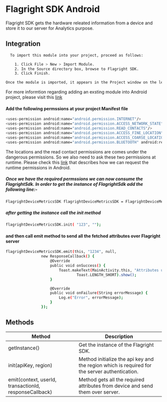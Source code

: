 
# Flagright SDK Android

Flagright SDK gets the hardware releated information from a device and store it to our server for Analytics purpose.

## Integration

```bash
  To import this module into your project, proceed as follows:

    1. Click File > New > Import Module.
    2. In the Source directory box, browse to Flagright SDK.
    3. Click Finish.

Once the module is imported, it appears in the Project window on the left.
```
For more informtion regarding adding an exsting module into Android project, please visit this [link](https://developer.android.com/studio/projects/add-app-module)

#### Add the following permssions at your project Manifest file
```bash
<uses-permission android:name="android.permission.INTERNET"/>
<uses-permission android:name="android.permission.ACCESS_NETWORK_STATE" />
<uses-permission android:name="android.permission.READ_CONTACTS"/>
<uses-permission android:name="android.permission.ACCESS_FINE_LOCATION"/>
<uses-permission android:name="android.permission.ACCESS_COARSE_LOCATION"/>
<uses-permission android:name="android.permission.BLUETOOTH" android:required="false" />
```
The locations and the read contact permissions are comes under the dangerous permissions. So we also need to ask these two permissions at runtime. Please check this [link](https://developer.android.com/training/permissions/requesting) that describes how we can request the runtime permissions in Android.

##### Once we have the required permssions we can now consume the FlagrightSdk. In order to get the instance of FlagrightSdk add the following line:-
```bash
FlagrightDeviceMetricsSDK flagrightDeviceMetricsSDK = FlagrightDeviceMetricsSDK.getInstance();

```
##### after getting the instance call the init method
```bash
flagrightDeviceMetricsSDK.init( "123", "");
```
#### and then call emit method to send all the fetched attributes over Flagright server
```bash
flagrightDeviceMetricsSDK.emit(this, "1234", null,
                new ResponseCallback() {
                    @Override
                    public void onSuccess() {
                        Toast.makeText(MainActivity.this, "Attributes uploaded successfully",
                                Toast.LENGTH_SHORT).show();
                    }

                    @Override
                    public void onFailure(String errorMessage) {
                        Log.e("Error", errorMessage);
                    }
                });
```

## Methods
| Method | Description |
| ------ | ------ |
| getInstance() | Get the instance of the Flagright SDK. |
| init(apiKey, region) | Method initialize the api key and the region which is required for the server authentication. |
| emit(context, userId, transactionId, responseCallback) | Method gets all the required attributes from device and send them over server. |


